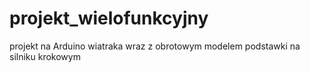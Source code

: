 # projekt_wielofunkcyjny
projekt na Arduino wiatraka wraz z obrotowym modelem podstawki na silniku krokowym
